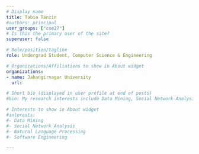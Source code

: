 ```yaml
---
# Display name
title: Tabia Tanzin
#authors: principal
user_groups: ["cse27"]
# Is this the primary user of the site?
superuser: false

# Role/position/tagline
role: Undergrad Student, Computer Science & Engineering

# Organizations/Affiliations to show in About widget
organizations:
- name: Jahangirnagar University
  url: 

# Short bio (displayed in user profile at end of posts)
#bio: My research interests include Data Mining, Social Network Analysis, Natural Language Processing, Software Engineering.

# Interests to show in About widget
#interests:
#- Data Mining 
#- Social Network Analysis
#- Natural Language Processing
#- Software Engineering

---
```

